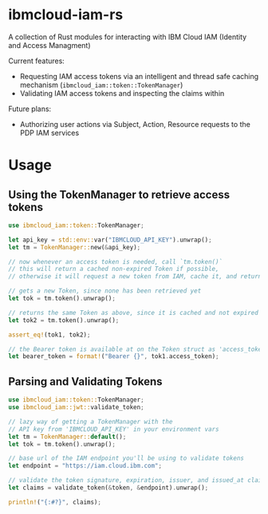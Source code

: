 # ibmcloud-iam-rs
A collection of Rust modules for interacting with IBM Cloud IAM (Identity and Access Managment)

Current features:
  - Requesting IAM access tokens via an intelligent and thread safe caching mechanism (`ibmcloud_iam::token::TokenManager`)
  - Validating IAM access tokens and inspecting the claims within

Future plans:
  - Authorizing user actions via Subject, Action, Resource requests to the PDP IAM services

# Usage

## Using the TokenManager to retrieve access tokens
```rust
use ibmcloud_iam::token::TokenManager;

let api_key = std::env::var("IBMCLOUD_API_KEY").unwrap();
let tm = TokenManager::new(&api_key);

// now whenever an access token is needed, call `tm.token()`
// this will return a cached non-expired Token if possible,
// otherwise it will request a new token from IAM, cache it, and return it

// gets a new Token, since none has been retrieved yet
let tok = tm.token().unwrap();

// returns the same Token as above, since it is cached and not expired
let tok2 = tm.token().unwrap();

assert_eq!(tok1, tok2);

// the Bearer token is available at on the Token struct as 'access_token'
let bearer_token = format!("Bearer {}", tok1.access_token);
```

## Parsing and Validating Tokens

```rust
use ibmcloud_iam::token::TokenManager;
use ibmcloud_iam::jwt::validate_token;

// lazy way of getting a TokenManager with the
// API key from 'IBMCLOUD_API_KEY' in your environment vars
let tm = TokenManager::default();
let tok = tm.token().unwrap();

// base url of the IAM endpoint you'll be using to validate tokens
let endpoint = "https://iam.cloud.ibm.com";

// validate the token signature, expiration, issuer, and issued_at claims, and return all the claims
let claims = validate_token(&token, &endpoint).unwrap();

println!("{:#?}", claims);
```
